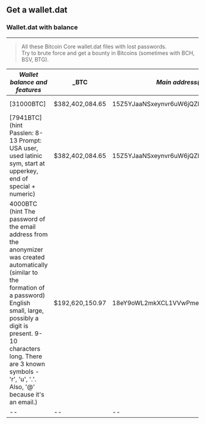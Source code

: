 ## Get a wallet.dat
### Wallet.dat with balance
---

> All these Bitcoin Core wallet.dat files with lost passwords.  
Try to brute force and get a bounty in Bitcoins (sometimes with BCH, BSV, BTG).


|  _Wallet balance and features_| _BTC  | _Main address(es)_ | _Price of file_
|--|--|--|--|
| [31000BTC]| $382,402,084.65|15Z5YJaaNSxeynvr6uW6jQZLwq3n1Hu6RX|0.9BTC    [Buy](https://satoshidisk.com/pay/CKddcB)|
| [7941BTC](hint Passlen: 8-13 Prompt: USA user, used latinic sym, start at upperkey, end of special + numeric)|$382,402,084.65|15Z5YJaaNSxeynvr6uW6jQZLwq3n1Hu6RX|0.1BTC   [Buy](https://satoshidisk.com/pay/CKdcsk)|
|4000BTC (hint The password of the email address from the anonymizer was created automatically (similar to the formation of a password) English small, large, possibly a digit is present. 9-10 characters long. There are 3 known symbols - 'r', 'u', '.'. Also, '@' because it's an email.)|$192,620,150.97 |18eY9oWL2mkXCL1VVwPme2NMmAVhX6EfyM|0.01BTC    [Buy](https://satoshidisk.com/pay/CKdd1E)|
|--|--|--|--|
